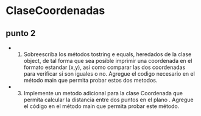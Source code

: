 # ClaseCoordenadas
## punto 2
-  1) Sobreescriba los métodos tostring e equals, heredados de la clase object, de tal forma que sea posible imprimir una coordenada en el formato estandar (x,y), así como comparar las dos coordenadas para verificar si son iguales o no. Agregue el codigo necesario en el método main que permita probar estos dos metodos.

- 3) Implemente un metodo adicional para la clase Coordenada que permita calcular la distancia entre dos puntos en el plano . Agregue el código en el método main que permita probar este método.